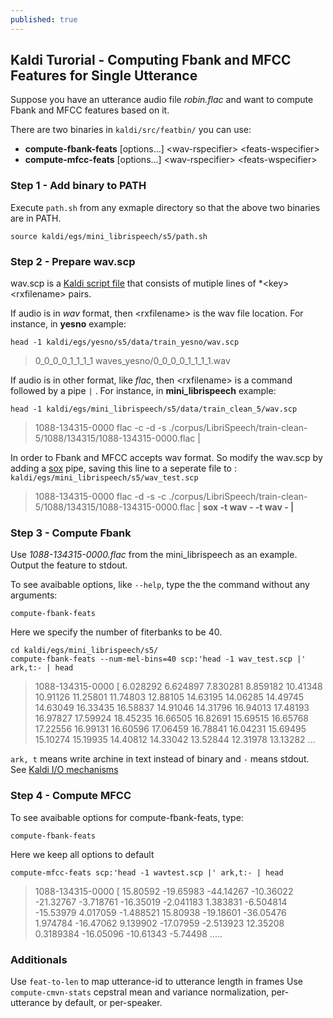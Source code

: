 ```yaml
---
published: true
---
```

## Kaldi Turorial - Computing Fbank and MFCC Features for Single Utterance

Suppose you have an utterance audio file _robin.flac_ and want to compute Fbank and MFCC features based on it.

There are two binaries in `kaldi/src/featbin/` you can use:
- **compute-fbank-feats** [options...] \<wav-rspecifier> \<feats-wspecifier>
- **compute-mfcc-feats** [options...] \<wav-rspecifier> \<feats-wspecifier>

### Step 1 - Add binary to PATH
Execute `path.sh` from any exmaple directory so that the above two binaries are in PATH.
  
`source kaldi/egs/mini_librispeech/s5/path.sh`

### Step 2 - Prepare wav.scp 
wav.scp is a [Kaldi script file](https://kaldi-asr.org/doc/io.html#io_sec_scp) that consists of mutiple lines of *\<key> \<rxfilename> pairs.

If audio is in *wav* format, then \<rxfilename> is the wav file location. For instance, in **yesno** example: 

`head -1 kaldi/egs/yesno/s5/data/train_yesno/wav.scp`
> 0_0_0_0_1_1_1_1 waves_yesno/0_0_0_0_1_1_1_1.wav 

If audio is in other format, like *flac*, then \<rxfilename> is a command  followed by a pipe `|` . For instance, in **mini_librispeech** example:

`head -1 kaldi/egs/mini_librispeech/s5/data/train_clean_5/wav.scp`
> 1088-134315-0000 flac -c -d -s ./corpus/LibriSpeech/train-clean-5/1088/134315/1088-134315-0000.flac |

In order to Fbank and MFCC accepts wav format. So modify the wav.scp by adding a [sox](http://sox.sourceforge.net/) pipe, saving this line to a seperate file to : `kaldi/egs/mini_librispeech/s5/wav_test.scp`
>1088-134315-0000  flac -d -s -c ./corpus/LibriSpeech/train-clean-5/1088/134315/1088-134315-0000.flac | **sox -t wav - -t wav - |**

### Step 3 - Compute Fbank
Use *1088-134315-0000.flac* from the mini_librispeech as an example. Output the feature to stdout. 

To see avaibable options, like `--help`, type the the command without any arguments:

`compute-fbank-feats`

Here we specify the number of fiterbanks to be 40. 

    cd kaldi/egs/mini_librispeech/s5/
    compute-fbank-feats --num-mel-bins=40 scp:'head -1 wav_test.scp |' ark,t:- | head
>1088-134315-0000  [
  6.028292 6.624897 7.830281 8.859182 10.41348 10.91126 11.25801 11.74803 12.88105 14.63195 14.06285 14.49745 14.63049 16.33435 16.58837 14.91046 14.31796 16.94013 17.48193 16.97827 17.59924 18.45235 16.66505 16.82691 15.69515 16.65768 17.22556 16.99131 16.60596 17.06459 16.78841 16.04231 15.69495 15.10274 15.19935 14.40812 14.33042 13.52844 12.31978 13.13282 ...
  
`ark, t` means write archine in text instead of binary and `-` means stdout. See [Kaldi I/O mechanisms](https://kaldi-asr.org/doc/io.html)

### Step 4 - Compute MFCC

To see avaibable options for compute-fbank-feats, type: 

`compute-fbank-feats`

Here we keep all options to default

    compute-mfcc-feats scp:'head -1 wavtest.scp |' ark,t:- | head
   >1088-134315-0000  [
  15.80592 -19.65983 -44.14267 -10.36022 -21.32767 -3.718761 -16.35019 -2.041183 1.383831 -6.504814 -15.53979 4.017059 -1.488521
  15.80938 -19.18601 -36.05476 1.974784 -16.47062 9.139902 -17.07959 -2.513923 12.35208 0.3189384 -16.05096 -10.61343 -5.74498 .....

### Additionals
Use `feat-to-len` to map utterance-id to utterance length in frames
Use `compute-cmvn-stats` cepstral mean and variance normalization, per-utterance by default, or per-speaker.

